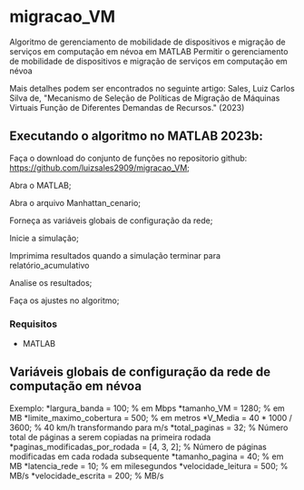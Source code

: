 # migracao_VM
Algoritmo de gerenciamento de mobilidade de dispositivos e migração de serviços em computação em névoa em MATLAB
Permitir o gerenciamento de mobilidade de dispositivos e migração de serviços em computação em névoa

Mais detalhes podem ser encontrados no seguinte artigo: Sales, Luiz Carlos Silva de, "Mecanismo de Seleção de Políticas de Migração  de  Máquinas Virtuais Função de  Diferentes Demandas de Recursos."  (2023)

## Executando o algoritmo no MATLAB 2023b:

Faça o download do conjunto de funções no repositorio github: https://github.com/luizsales2909/migracao_VM;

Abra o MATLAB;

Abra o arquivo Manhattan_cenario;

Forneça as variáveis globais de configuração da rede;

Inicie a simulação;

Imprimima resultados quando a simulação terminar para relatório_acumulativo

Analise os resultados;

Faça os ajustes no algoritmo;

### Requisitos
* MATLAB


## Variáveis globais de configuração da rede de computação em névoa
Exemplo:
*largura_banda = 100; % em Mbps
*tamanho_VM = 1280; % em MB
*limite_maximo_cobertura = 500; % em metros
*V_Media = 40 * 1000 / 3600; % 40 km/h transformando para m/s
*total_paginas = 32; % Número total de páginas a serem copiadas na primeira rodada
*paginas_modificadas_por_rodada = [4, 3, 2]; % Número de páginas modificadas em cada rodada subsequente
*tamanho_pagina = 40; % em MB
*latencia_rede = 10; % em milesegundos
*velocidade_leitura = 500; % MB/s
*velocidade_escrita = 200; % MB/s
